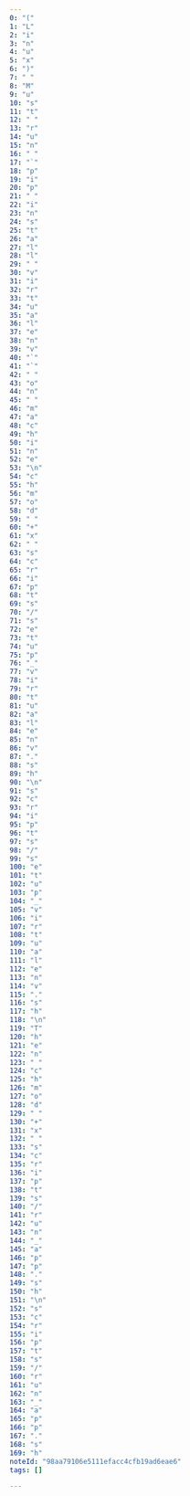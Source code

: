 ```yaml
---
0: "("
1: "L"
2: "i"
3: "n"
4: "u"
5: "x"
6: ")"
7: " "
8: "M"
9: "u"
10: "s"
11: "t"
12: " "
13: "r"
14: "u"
15: "n"
16: " "
17: "`"
18: "p"
19: "i"
20: "p"
21: " "
22: "i"
23: "n"
24: "s"
25: "t"
26: "a"
27: "l"
28: "l"
29: " "
30: "v"
31: "i"
32: "r"
33: "t"
34: "u"
35: "a"
36: "l"
37: "e"
38: "n"
39: "v"
40: "`"
41: "`"
42: " "
43: "o"
44: "n"
45: " "
46: "m"
47: "a"
48: "c"
49: "h"
50: "i"
51: "n"
52: "e"
53: "\n"
54: "c"
55: "h"
56: "m"
57: "o"
58: "d"
59: " "
60: "+"
61: "x"
62: " "
63: "s"
64: "c"
65: "r"
66: "i"
67: "p"
68: "t"
69: "s"
70: "/"
71: "s"
72: "e"
73: "t"
74: "u"
75: "p"
76: "_"
77: "v"
78: "i"
79: "r"
80: "t"
81: "u"
82: "a"
83: "l"
84: "e"
85: "n"
86: "v"
87: "."
88: "s"
89: "h"
90: "\n"
91: "s"
92: "c"
93: "r"
94: "i"
95: "p"
96: "t"
97: "s"
98: "/"
99: "s"
100: "e"
101: "t"
102: "u"
103: "p"
104: "_"
105: "v"
106: "i"
107: "r"
108: "t"
109: "u"
110: "a"
111: "l"
112: "e"
113: "n"
114: "v"
115: "."
116: "s"
117: "h"
118: "\n"
119: "T"
120: "h"
121: "e"
122: "n"
123: " "
124: "c"
125: "h"
126: "m"
127: "o"
128: "d"
129: " "
130: "+"
131: "x"
132: " "
133: "s"
134: "c"
135: "r"
136: "i"
137: "p"
138: "t"
139: "s"
140: "/"
141: "r"
142: "u"
143: "n"
144: "_"
145: "a"
146: "p"
147: "p"
148: "."
149: "s"
150: "h"
151: "\n"
152: "s"
153: "c"
154: "r"
155: "i"
156: "p"
157: "t"
158: "s"
159: "/"
160: "r"
161: "u"
162: "n"
163: "_"
164: "a"
165: "p"
166: "p"
167: "."
168: "s"
169: "h"
noteId: "98aa79106e5111efacc4cfb19ad6eae6"
tags: []

---
```



